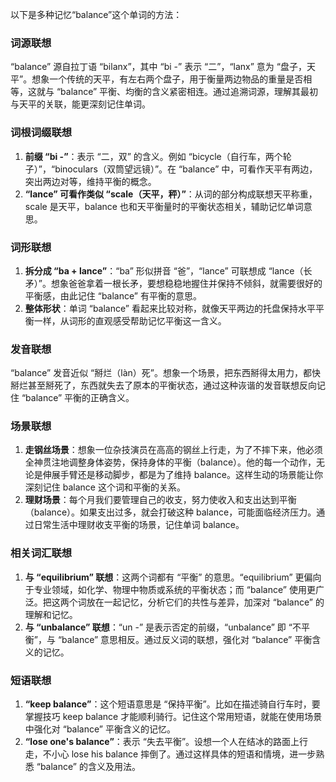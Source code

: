 以下是多种记忆“balance”这个单词的方法：

### 词源联想
“balance” 源自拉丁语 “bilanx”，其中 “bi -” 表示 “二”，“lanx” 意为 “盘子，天平”。想象一个传统的天平，有左右两个盘子，用于衡量两边物品的重量是否相等，这就与 “balance” 平衡、均衡的含义紧密相连。通过追溯词源，理解其最初与天平的关联，能更深刻记住单词。

### 词根词缀联想
1. **前缀 “bi -”**：表示 “二，双” 的含义。例如 “bicycle（自行车，两个轮子）”，“binoculars（双筒望远镜）”。在 “balance” 中，可看作天平有两边，突出两边对等，维持平衡的概念。
2. **“lance” 可看作类似 “scale（天平，秤）”**：从词的部分构成联想天平称重，scale 是天平，balance 也和天平衡量时的平衡状态相关，辅助记忆单词意思。

### 词形联想
1. **拆分成 “ba + lance”**：“ba” 形似拼音 “爸”，“lance” 可联想成 “lance（长矛）”。想象爸爸拿着一根长矛，要想稳稳地握住并保持不倾斜，就需要很好的平衡感，由此记住 “balance” 有平衡的意思。
2. **整体形状**：单词 “balance” 看起来比较对称，就像天平两边的托盘保持水平平衡一样，从词形的直观感受帮助记忆平衡这一含义。

### 发音联想
“balance” 发音近似 “掰烂（làn）死”。想象一个场景，把东西掰得太用力，都快掰烂甚至掰死了，东西就失去了原本的平衡状态，通过这种诙谐的发音联想反向记住 “balance” 平衡的正确含义。

### 场景联想
1. **走钢丝场景**：想象一位杂技演员在高高的钢丝上行走，为了不摔下来，他必须全神贯注地调整身体姿势，保持身体的平衡（balance）。他的每一个动作，无论是伸展手臂还是移动脚步，都是为了维持 balance。这样生动的场景能让你深刻记住 balance 这个词和平衡的关系。
2. **理财场景**：每个月我们要管理自己的收支，努力使收入和支出达到平衡（balance）。如果支出过多，就会打破这种 balance，可能面临经济压力。通过日常生活中理财收支平衡的场景，记住单词 balance。

### 相关词汇联想
1. **与 “equilibrium” 联想**：这两个词都有 “平衡” 的意思。“equilibrium” 更偏向于专业领域，如化学、物理中物质或系统的平衡状态；而 “balance” 使用更广泛。把这两个词放在一起记忆，分析它们的共性与差异，加深对 “balance” 的理解和记忆。
2. **与 “unbalance” 联想**：“un -” 是表示否定的前缀，“unbalance” 即 “不平衡”，与 “balance” 意思相反。通过反义词的联想，强化对 “balance” 平衡含义的记忆。

### 短语联想
1. **“keep balance”**：这个短语意思是 “保持平衡”。比如在描述骑自行车时，要掌握技巧 keep balance 才能顺利骑行。记住这个常用短语，就能在使用场景中强化对 “balance” 平衡含义的记忆。
2. **“lose one's balance”**：表示 “失去平衡”。设想一个人在结冰的路面上行走，不小心 lose his balance 摔倒了。通过这样具体的短语和情境，进一步熟悉 “balance” 的含义及用法。 
